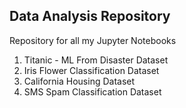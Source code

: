 ## Data Analysis Repository

Repository for all my Jupyter Notebooks

1. Titanic - ML From Disaster Dataset
2. Iris Flower Classification Dataset
3. California Housing Dataset
4. SMS Spam Classification Dataset
